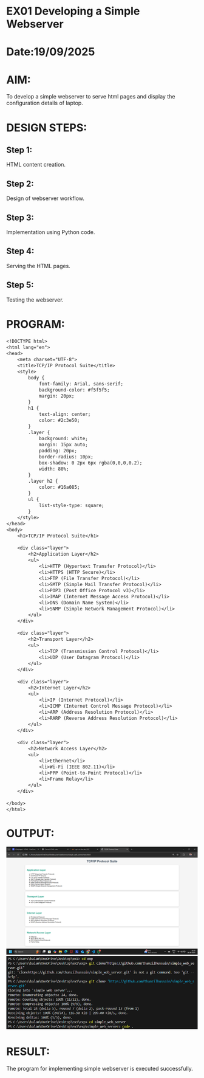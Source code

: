# EX01 Developing a Simple Webserver

# Date:19/09/2025
# AIM:
To develop a simple webserver to serve html pages and display the configuration details of laptop.

# DESIGN STEPS:
## Step 1:
HTML content creation.

## Step 2:
Design of webserver workflow.

## Step 3:
Implementation using Python code.

## Step 4:
Serving the HTML pages.

## Step 5:
Testing the webserver.

# PROGRAM:
```
<!DOCTYPE html>
<html lang="en">
<head>
    <meta charset="UTF-8">
    <title>TCP/IP Protocol Suite</title>
    <style>
        body {
            font-family: Arial, sans-serif;
            background-color: #f5f5f5;
            margin: 20px;
        }
        h1 {
            text-align: center;
            color: #2c3e50;
        }
        .layer {
            background: white;
            margin: 15px auto;
            padding: 20px;
            border-radius: 10px;
            box-shadow: 0 2px 6px rgba(0,0,0,0.2);
            width: 80%;
        }
        .layer h2 {
            color: #16a085;
        }
        ul {
            list-style-type: square;
        }
    </style>
</head>
<body>
    <h1>TCP/IP Protocol Suite</h1>

    <div class="layer">
        <h2>Application Layer</h2>
        <ul>
            <li>HTTP (Hypertext Transfer Protocol)</li>
            <li>HTTPS (HTTP Secure)</li>
            <li>FTP (File Transfer Protocol)</li>
            <li>SMTP (Simple Mail Transfer Protocol)</li>
            <li>POP3 (Post Office Protocol v3)</li>
            <li>IMAP (Internet Message Access Protocol)</li>
            <li>DNS (Domain Name System)</li>
            <li>SNMP (Simple Network Management Protocol)</li>
        </ul>
    </div>

    <div class="layer">
        <h2>Transport Layer</h2>
        <ul>
            <li>TCP (Transmission Control Protocol)</li>
            <li>UDP (User Datagram Protocol)</li>
        </ul>
    </div>

    <div class="layer">
        <h2>Internet Layer</h2>
        <ul>
            <li>IP (Internet Protocol)</li>
            <li>ICMP (Internet Control Message Protocol)</li>
            <li>ARP (Address Resolution Protocol)</li>
            <li>RARP (Reverse Address Resolution Protocol)</li>
        </ul>
    </div>

    <div class="layer">
        <h2>Network Access Layer</h2>
        <ul>
            <li>Ethernet</li>
            <li>Wi-Fi (IEEE 802.11)</li>
            <li>PPP (Point-to-Point Protocol)</li>
            <li>Frame Relay</li>
        </ul>
    </div>

</body>
</html>
```

# OUTPUT:

![alt text](<Screenshot 2025-09-19 170002.png>)
![alt text](<Screenshot 2025-09-19 174508.png>)

# RESULT:
The program for implementing simple webserver is executed successfully.
